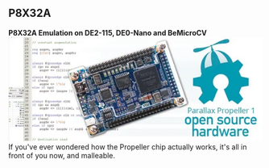 ## P8X32A
**P8X32A Emulation on DE2-115, DE0-Nano and BeMicroCV**
![P8X32A](https://github.com/ieee1076/P8X32A/blob/main/P8X32A_Emulation/OpenSourceProp1.jpg?raw=true)
If you've ever wondered how the Propeller chip actually
works, it's all in front of you now, and malleable.
